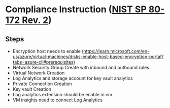 # Compliance Instruction ([NIST SP 80-172 Rev. 2](https://learn.microsoft.com/en-us/azure/governance/policy/samples/nist-sp-800-171-r2))

## Steps
- Encryption host needs to enable [(https://learn.microsoft.com/en-us/azure/virtual-machines/disks-enable-host-based-encryption-portal?tabs=azure-cli#prerequisites)](https://learn.microsoft.com/en-us/azure/virtual-machines/disks-enable-host-based-encryption-portal?tabs=azure-cli#prerequisites)
- Network Security Group Create with inbound and outbound rules
- Virtual Network Creation
- Log Analytics and storage account for key vault analytics
- Private Connection Creation
- Key vault Creation
- Log analytics extension should be enable in vm
- VM insights need to connect Log Analytics

